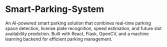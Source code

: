 # Smart-Parking-System
An AI-powered smart parking solution that combines real-time parking space detection, license plate recognition, speed estimation, and future slot availability prediction. Built with React, Flask, OpenCV, and a machine learning backend for efficient parking management.
